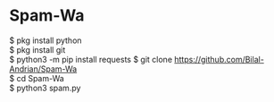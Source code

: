 # Spam-Wa
$ pkg install python  
$ pkg install git  
$ python3 -m pip install requests 
$ git clone https://github.com/Bilal-Andrian/Spam-Wa  
$ cd Spam-Wa  
$ python3 spam.py
